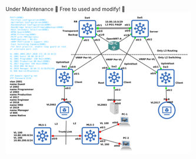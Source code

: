 Under Maintenance :construction_worker:
Free to used and modify! :dancer:
![topology](https://raw.githubusercontent.com/404Ghost99/My-GNS3-Config/master/img/topology1.png)
